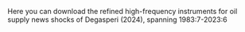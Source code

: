 Here you can download the refined high-frequency instruments for oil supply news shocks of Degasperi (2024), spanning 1983:7-2023:6 
